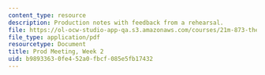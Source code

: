 ```yaml
---
content_type: resource
description: Production notes with feedback from a rehearsal.
file: https://ol-ocw-studio-app-qa.s3.amazonaws.com/courses/21m-873-theater-arts-topics-suburbia-january-iap-2008/b98933630fe452a0fbcf085e5fb17432_prod1.pdf
file_type: application/pdf
resourcetype: Document
title: Prod Meeting, Week 2
uid: b9893363-0fe4-52a0-fbcf-085e5fb17432
---
```

